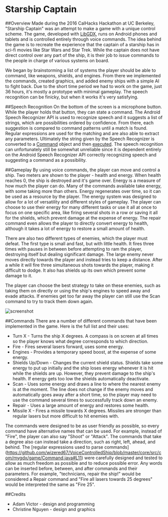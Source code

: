 # Starship Captain
##Overview
Made during the 2016 CalHacks Hackathon at UC Berkeley, "Starship Captain" was an attempt to make a game with a unique control scheme. The game, developed with [LibGDX](https://libgdx.badlogicgames.com/), runs on Android phones and tablets and is controlled entirely through voice commands. The idea behind the game is to recreate the experience that the captain of a starship has in sci-fi movies like Star Wars and Star Trek. While the captain does not have direct control over any part of the ship, it is their job to issue commands to the people in charge of various systems on board. 

We began by brainstorming a list of systems the player should be able to command, like weapons, shields, and engines. From there we implemented the commands, created graphics, and added enemy ships with a simple AI to fight back. Due to the short time period we had to work on the game, just 36 hours, it's mostly a prototype with minimal gameplay. The speech recognition can be finicky, but when it works it's very satisfying. 

##Speech Recognition
On the bottom of the screen is a microphone button. While the player holds that button, they can state a command. The Android Speech Recognizer API is used to recognize speech and it suggests a list of strings, which are possibilities ordered by confidence. From there, each suggestion is compared to command patterns until a match is found. Regular expressions are used for the matching and are also able to extract any parameters. Ultimately the string given by the Speech Recognizer is converted to a [Command](https://github.com/wizered67/VoiceControlledShip/blob/master/core/src/com/mygdx/game/Command.java) object and then [executed](https://github.com/wizered67/VoiceControlledShip/blob/master/core/src/com/mygdx/game/Game.java#L484). The speech recognition can unfortunately still be somewhat unreliable since it is dependent entirely on the Android Speech Recognizer API correctly recognizing speech and suggesting a command as a possibility.

##Gameplay
By using voice commands, the player can move and control a ship. Two meters are shown to the player - health and energy. When health reaches 0, the ship is destroyed and it's game over. Energy is a measure of how much the player can do. Many of the commands available take energy, with some taking more than others. Energy regenerates over time, so it can be used as a resource by the player. The energy system was designed to allow for a lot of versatility and different styles of gameplay. The player can choose to use their energy for many different tasks or use it all at once to focus on one specific area, like firing several shots in a row or saving it all for the shields, which prevent damage at the expense of energy. The repair command even allows the player to directly convert energy to health, although it takes a lot of energy to restore a small amount of health. 

There are also two different types of enemies, which the player must defeat. The first type is small and fast, but with little health. It fires three times with pauses in between before attempting to ram the player, destroying itself but dealing significant damage. The large enemy never moves directly towards the player and instead tries to keep a distance. After a while it will fire three simultaneous shots towards the player, making it difficult to dodge. It also has shields up its own which prevent some damage to it.

The player can choose the best strategy to take on these enemies, such as taking them on directly or using the ship's engines to speed away and evade attacks. If enemies get too far away the player can still use the Scan command to try to track them down again.

![screenshot](https://challengepost-s3-challengepost.netdna-ssl.com/photos/production/software_photos/000/444/123/datas/gallery.jpg)

##Commands
There are a number of different commands that have been implemented in the game. Here is the full list and their uses:
* Turn X - Turns the ship X degrees. A compass is on screen at all times so the player knows what degree corresponds to which direction.
* Fire - Fires several lasers forward, uses some energy.
* Engines - Provides a temporary speed boost, at the expense of some energy.
* Shields Up/Down - Changes the current shield status. Shields take some energy to put up initially and the ship loses energy whenever it is hit while the shields are up. However, they prevent damage to the ship's health. If energy gets too low the shields automatically deactivate.
* Scan - Uses some energy and draws a line to where the nearest enemy is at the moment. The line does not change if the enemy moves and automatically goes away after a short time, so the player may need to use the command several times to successfully track down an enemy.
* Repair - Uses a large amount of energy and restores some health.
* Missile X - Fires a missile towards X degrees. Missiles are stronger than regular lasers but more difficult to hit enemies with.

The commands were designed to be as user friendly as possible, so every command have alternative names that can be used. For example, instead of "Fire", the player can also say "Shoot" or "Attack". The commands that take a degree also can instead take a direction, such as right, left, ahead, and behind. The [regular expressions used to parse commands] (https://github.com/wizered67/VoiceControlledShip/blob/master/core/src/com/mygdx/game/Command.java#L11) were carefully designed and tested to allow as much freedom as possible and to reduce possible error. Any words can be inserted before, between, and after commands and their parameters. For example, "technicians, repair the ship!" would be considered a Repair command and "Fire all lasers towards 25 degrees" would be interpreted the same as "Fire 25". 

##Credits
* Adam Victor - design and programming
* Christine Nguyen - design and graphics
